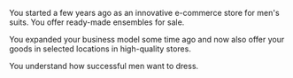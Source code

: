 You started a few years ago as an innovative e-commerce store for men's suits. You offer ready-made ensembles for sale.

You expanded your business model some time ago and now also offer your goods in selected locations in high-quality stores.

You understand how successful men want to dress.
